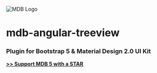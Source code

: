 ![MDB Logo](https://mdbootstrap.com/img/Marketing/general/logo/medium/mdb-r.png)

# mdb-angular-treeview

### Plugin for Bootstrap 5 & Material Design 2.0 UI Kit

**[>> Support MDB 5 with a STAR](https://github.com/mdbootstrap/mdb-angular-ui-kit/)**